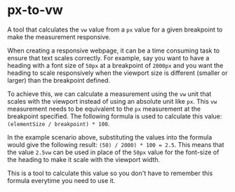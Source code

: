 # px-to-vw

A tool that calculates the `vw` value from a `px` value for a given breakpoint
to make the measurement responsive.

When creating a responsive webpage, it can be a time consuming task to ensure
that text scales correctly. For example, say you want to have a heading with a
font size of `50px` at a breakpoint of `2000px` and you want the heading to
scale responsively when the viewport size is different (smaller or larger) than
the breakpoint defined.

To achieve this, we can calculate a measurement using the `vw` unit that scales
with the viewport instead of using an absolute unit like `px`. This `vw`
measurement needs to be equivalent to the `px` measurement at the breakpoint
specified. The following formula is used to calculate this value:
`(elementSize / breakpoint) * 100`.

In the example scenario above, substituting the values into the formula would
give the following result: `(50) / 2000) * 100 = 2.5`. This means that the value
`2.5vw` can be used in place of the `50px` value for the font-size of the
heading to make it scale with the viewport width.

This is a tool to calculate this value so you don't have to remember this
formula everytime you need to use it.
